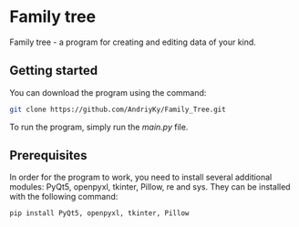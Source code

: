 # Family tree
Family tree - a program for creating and editing data of your kind.

## Getting started
You can download the program using the command:
```bash
git clone https://github.com/AndriyKy/Family_Tree.git
```
To run the program, simply run the *main.py* file.

## Prerequisites
In order for the program to work, you need to install several additional modules: PyQt5, openpyxl, tkinter, Pillow, re and sys. They can be installed with the following command:
```bash
pip install PyQt5, openpyxl, tkinter, Pillow 
```